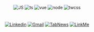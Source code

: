 
<div align='center'>
 

![JS](https://img.shields.io/badge/javascript-0D1117?style=for-the-badge&logo=javascript&logoColor=F7DF1E)
![ts](https://img.shields.io/badge/typescript-0D1117?style=for-the-badge&logo=typescript&logoColor=007ACC)
![vue](https://img.shields.io/badge/vuejs-0D1117?style=for-the-badge&logo=vue.js&logoColor=4FC08D)
![node](https://img.shields.io/badge/nodejs-0D1117?style=for-the-badge&logo=node.js&logoColor=green)
![twcss](https://img.shields.io/badge/TailwindCSS-0D1117?style=for-the-badge&logo=tailwind-css&logoColor=38B2AC)

#

[![Linkedin](https://img.shields.io/badge/LinkedIn-0D1117?style=for-the-badge&logo=linkedin&logoColor=0077B5)](https://www.linkedin.com/in/jonatasquirino/)
 <a href = "mailto:quirinoj02@gmail.com">![Gmail](https://img.shields.io/badge/Gmail-0D1117?style=for-the-badge&logo=gmail&logoColor=red)</a>
[![TabNews](https://img.shields.io/badge/tabnews-0D1117?style=for-the-badge&logo=Databricks&logoColor=fff)](https://www.tabnews.com.br/ojonatasquirino)
[![LinkMe](https://img.shields.io/badge/linkMe-0D1117?style=for-the-badge&logo=upcloud&logoColor=fff)](https://bit.ly/linkquirino)





</div>
